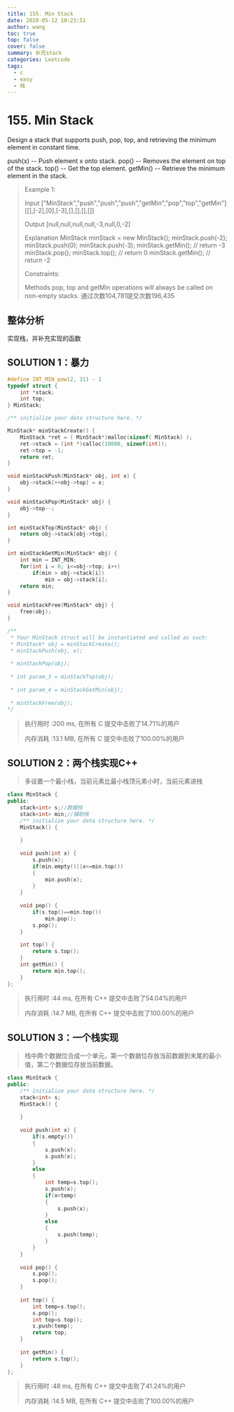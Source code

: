 ```yaml
---
title: 155. Min Stack
date: 2020-05-12 10:23:51
author: wang
toc: true
top: false
cover: false
summary: 补充stack
categories: Leetcode
tags:
  - c
  - easy
  - 栈
---
```


# 155. Min Stack

Design a stack that supports push, pop, top, and retrieving the minimum element in constant time.

push(x) -- Push element x onto stack.
pop() -- Removes the element on top of the stack.
top() -- Get the top element.
getMin() -- Retrieve the minimum element in the stack.



> Example 1:
>
> Input
> ["MinStack","push","push","push","getMin","pop","top","getMin"]
> [[],[-2],[0],[-3],[],[],[],[]]
>
> Output
> [null,null,null,null,-3,null,0,-2]
>
> Explanation
> MinStack minStack = new MinStack();
> minStack.push(-2);
> minStack.push(0);
> minStack.push(-3);
> minStack.getMin(); // return -3
> minStack.pop();
> minStack.top();    // return 0
> minStack.getMin(); // return -2
>
>
> Constraints:
>
> Methods pop, top and getMin operations will always be called on non-empty stacks.
> 通过次数104,781提交次数196,435
>
> 
>
> 



## 整体分析

实现栈，并补充实现的函数

## SOLUTION 1：暴力

> 
> 

```c
#define INT_MIN pow(2, 31) - 1
typedef struct {
    int *stack;
    int top;
} MinStack;

/** initialize your data structure here. */

MinStack* minStackCreate() {
    MinStack *ret = ( MinStack*)malloc(sizeof( MinStack) );
    ret->stack = (int *)calloc(10000, sizeof(int));
    ret->top = -1;
    return ret;
}

void minStackPush(MinStack* obj, int x) {
    obj->stack[++obj->top] = x;
}

void minStackPop(MinStack* obj) {
    obj->top--;
}

int minStackTop(MinStack* obj) {
    return obj->stack[obj->top];
}

int minStackGetMin(MinStack* obj) {
    int min = INT_MIN;
    for(int i = 0; i<=obj->top; i++)
        if(min > obj->stack[i])
            min = obj->stack[i];
    return min;
}

void minStackFree(MinStack* obj) {
    free(obj);
}

/**
 * Your MinStack struct will be instantiated and called as such:
 * MinStack* obj = minStackCreate();
 * minStackPush(obj, x);
 
 * minStackPop(obj);
 
 * int param_3 = minStackTop(obj);
 
 * int param_4 = minStackGetMin(obj);
 
 * minStackFree(obj);
*/
```

> 执行用时 :200 ms, 在所有 C 提交中击败了14.71%的用户
>
> 内存消耗 :13.1 MB, 在所有 C 提交中击败了100.00%的用户

## SOLUTION 2：两个栈实现C++

> 多设置一个最小栈，当前元素比最小栈顶元素小时，当前元素进栈

```c++
class MinStack {
public:
    stack<int> s;//数据栈
    stack<int> min;//辅助栈
    /** initialize your data structure here. */
    MinStack() {
        
    }
    
    void push(int x) {
        s.push(x);
        if(min.empty()||x<=min.top())
        {
            min.push(x);
        }
    }
    
    void pop() {
        if(s.top()==min.top())
            min.pop();
        s.pop();
    }
    
    int top() {
        return s.top();
    }
    int getMin() {
        return min.top();
    }
};

```

> 执行用时 :44 ms, 在所有 C++ 提交中击败了54.04%的用户
>
> 内存消耗 :14.7 MB, 在所有 C++ 提交中击败了100.00%的用户

## SOLUTION 3：一个栈实现

> 栈中两个数据位合成一个单元，第一个数据位存放当前数据到末尾的最小值，第二个数据位存放当前数据。

```c++
class MinStack {
public:
    /** initialize your data structure here. */
    stack<int> s;
    MinStack() {
        
    }
    
    void push(int x) {
        if(s.empty())
        {
            s.push(x);
            s.push(x);
        }
        else
        {
            int temp=s.top();
            s.push(x);
            if(x<temp)
            {
                s.push(x);
            }
            else
            {
                s.push(temp);
            }
        }
    }
    
    void pop() {
        s.pop();
        s.pop();
    }
    
    int top() {
        int temp=s.top();
        s.pop();
        int top=s.top();
        s.push(temp);
        return top;
    }
    
    int getMin() {
        return s.top();
    }
};

```

> 执行用时 :48 ms, 在所有 C++ 提交中击败了41.24%的用户
>
> 内存消耗 :14.5 MB, 在所有 C++ 提交中击败了100.00%的用户